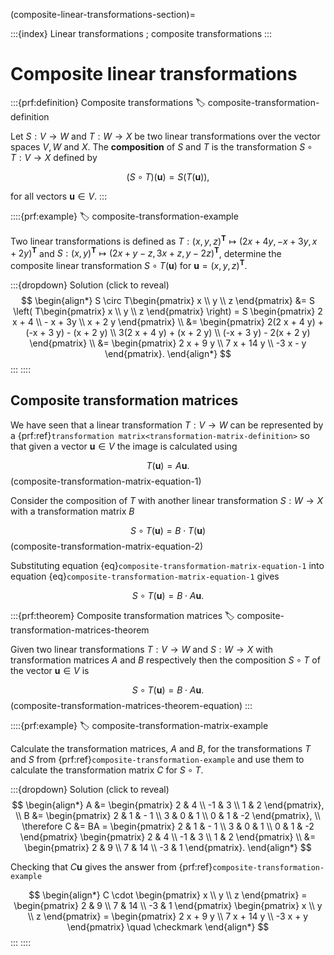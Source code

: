(composite-linear-transformations-section)=

:::{index} Linear transformations ; composite transformations
:::

# Composite linear transformations

:::{prf:definition} Composite transformations
:label: composite-transformation-definition

Let $S : V \to W$ and $T: W \to X$ be two linear transformations over the vector spaces $V, W$ and $X$. The **composition** of $S$ and $T$ is the transformation $S \circ T: V \to X$ defined by

$$ (S \circ T)(\mathbf{u}) = S(T(\mathbf{u})), $$

for all vectors $\mathbf{u} \in V$.
:::

::::{prf:example}
:label: composite-transformation-example

Two linear transformations is defined as $T:(x, y, z)^\mathbf{T} \mapsto (2 x + 4 y, -x + 3 y, x + 2 y)^\mathbf{T}$ and $S:(x, y)^\mathbf{T} \mapsto (2x + y - z, 3x + z, y - 2z)^\mathbf{T}$, determine the composite linear transformation $S \circ T(\mathbf{u})$ for $\mathbf{u} = (x, y, z)^\mathbf{T}$.

:::{dropdown} Solution (click to reveal)
$$ \begin{align*}
    S \circ T\begin{pmatrix} x \\ y \\ z \end{pmatrix} &= 
    S \left( T\begin{pmatrix} x \\ y \\ z \end{pmatrix} \right)
    = S \begin{pmatrix} 2 x + 4 \\ - x + 3y \\ x + 2 y \end{pmatrix} \\
    &= \begin{pmatrix} 
        2(2 x + 4 y) + (-x + 3 y) - (x + 2 y) \\ 
        3(2 x + 4 y) + (x + 2 y) \\
        (-x + 3 y) - 2(x + 2 y)
    \end{pmatrix} \\
    &= \begin{pmatrix} 2 x + 9 y \\ 7 x + 14 y \\ -3 x - y \end{pmatrix}.
\end{align*} $$
:::
::::

## Composite transformation matrices

We have seen that a linear transformation $T: V \to W$ can be represented by a {prf:ref}`transformation matrix<transformation-matrix-definition>` so that given a vector $\mathbf{u} \in V$ the image is calculated using

$$ T(\mathbf{u}) = A \mathbf{u}. $$(composite-transformation-matrix-equation-1)

Consider the composition of $T$ with another linear transformation $S: W \to X$ with a transformation matrix $B$

$$ S \circ T(\mathbf{u}) = B \cdot T(\mathbf{u}) $$(composite-transformation-matrix-equation-2)

Substituting equation {eq}`composite-transformation-matrix-equation-1` into equation {eq}`composite-transformation-matrix-equation-1` gives

$$ S \circ T (\mathbf{u}) = B \cdot A \mathbf{u}. $$

:::{prf:theorem} Composite transformation matrices
:label: composite-transformation-matrices-theorem

Given two linear transformations $T:V \to W$ and $S:W \to X$ with transformation matrices $A$ and $B$ respectively then the composition $S \circ T$ of the vector $\mathbf{u} \in V$ is 

$$ S \circ T (\mathbf{u}) = B \cdot A \mathbf{u}. $$(composite-transformation-matrices-theorem-equation)
:::

::::{prf:example}
:label: composite-transformation-matrix-example

Calculate the transformation matrices, $A$ and $B$, for the transformations $T$ and $S$ from {prf:ref}`composite-transformation-example` and use them to calculate the transformation matrix $C$ for $S\circ T$. 

:::{dropdown} Solution (click to reveal)
$$ \begin{align*}
    A &= \begin{pmatrix} 2 & 4 \\ -1 & 3 \\ 1 & 2 \end{pmatrix}, \\
    B &= \begin{pmatrix} 2 & 1 & - 1 \\ 3 & 0 & 1 \\ 0 & 1 & -2 \end{pmatrix}, \\ 
    \therefore C &= BA = \begin{pmatrix} 2 & 1 & - 1 \\ 3 & 0 & 1 \\ 0 & 1 & -2 \end{pmatrix}
    \begin{pmatrix} 2 & 4 \\ -1 & 3 \\ 1 & 2 \end{pmatrix} \\
    &= \begin{pmatrix} 2 & 9 \\ 7 & 14 \\ -3 & 1 \end{pmatrix}.
\end{align*} $$

Checking that $C \mathbf{u}$ gives the answer from {prf:ref}`composite-transformation-example`

$$ \begin{align*}
    C \cdot \begin{pmatrix} x \\ y \\ z \end{pmatrix} = 
    \begin{pmatrix} 2 & 9 \\ 7 & 14 \\ -3 & 1 \end{pmatrix}
    \begin{pmatrix} x \\ y \\ z \end{pmatrix} =
    \begin{pmatrix} 2 x + 9 y \\ 7 x + 14 y \\ -3 x + y \end{pmatrix} \quad \checkmark
\end{align*} $$
:::
::::
